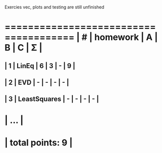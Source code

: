 Exercies vec, plots and testing are still unfinished

 ======================================
| #  | homework      | A | B | C | Σ   |
 ======================================
| 1  | LinEq         | 6 | 3 | - | 9  |
---------------------------------------
| 2  | EVD           | - | - | - |  -  |
---------------------------------------
| 3  | LeastSquares  | - | - | - |  -  |
---------------------------------------
|              ...                     |
 ======================================
|                    total points: 9  |
 ======================================
